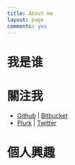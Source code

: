 ```yaml
---
title: About me
layout: page
comments: yes
---
```


# 我是谁


# 關注我

* [Github](http://github.com/chchwy) | [Bitbucket](http://bitbucket.org/chchwy)
* [Plurk](http://www.plurk.com/chchwy) | [Twitter](http://twitter.com/chchwy)

# 個人興趣

